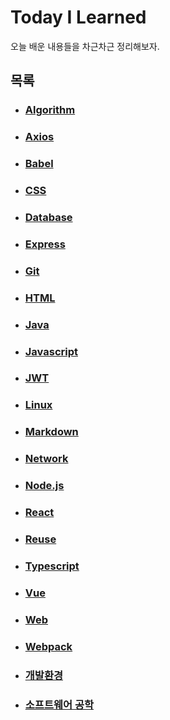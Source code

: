 # Today I Learned

오늘 배운 내용들을 차근차근 정리해보자.

## 목록

- ### [Algorithm](./Algorithm)

- ### [Axios](./Axios)

- ### [Babel](./Babel)

- ### [CSS](./CSS)

- ### [Database](./Database)

- ### [Express](./Express)

- ### [Git](./Git)

- ### [HTML](./HTML)

- ### [Java](./Java)

- ### [Javascript](./Javascript)

- ### [JWT](./JWT)

- ### [Linux](./Linux)

- ### [Markdown](./Markdown)

- ### [Network](./Network)

- ### [Node.js](./Node.js)

- ### [React](./React)

- ### [Reuse](./Reuse)

- ### [Typescript](./Typescript)

- ### [Vue](./Vue)

- ### [Web](./Web)

- ### [Webpack](./Webpack)

- ### [개발환경](./개발환경)

- ### [소프트웨어 공학](./소프트웨어_공학)

  
